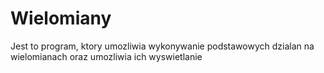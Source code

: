 # Wielomiany

Jest to program, ktory umozliwia wykonywanie podstawowych dzialan na wielomianach oraz umozliwia ich wyswietlanie 

